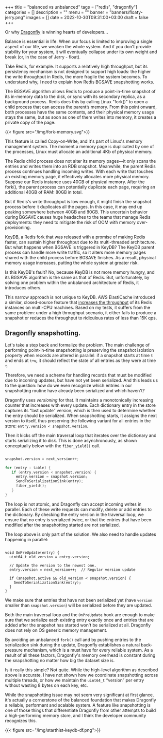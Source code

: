 +++
title = "balanced vs unbalanced"
tags = ["redis", "dragonfly"]
categories = []
description = ""
menu = ""
banner = "banners/floaty-jerry.png"
images = []
date = 2022-10-30T09:31:00+03:00
draft = false
+++

Or why [Dragonfly](http://dragonflydb.io) is winning hearts of developers...
<!--more-->

Balance is essential in life. When our focus is limited to improving a single aspect of our life, we weaken the whole system. And if you don't provide stability for your system, it will eventually collapse under its own weight and break (or, in the case of Jerry - float).

Take Redis, for example. It supports a relatively high throughput, but its persistency mechanism is not designed to support high loads: the higher the write throughput in Redis, the more fragile the system becomes. To understand why, I need to explain how Redis BGSAVE snapshotting works.

The BGSAVE algorithm allows Redis to produce a point-in-time snapshot of its in-memory data to the disk, or sync with its secondary replica, as a background process.
Redis does this by calling Linux "fork()" to open a child process that can access the parent’s memory. From this point onward, both processes have the same contents, and their physical memory usage stays the same, but as soon as one of them writes into memory, it creates a private copy of the page.

{{< figure src="/img/fork-memory.svg">}}

This feature is called Copy-on-Write, and it's part of Linux's memory management system. The moment a memory page is duplicated by one of the processes, Linux must allocate an additional 4Kb of physical memory.

The Redis child process does not alter its memory pages—it only scans the entries and writes them into an RDB snapshot. Meanwhile, the parent Redis process continues handling incoming writes. With each write that touches an existing memory page, it effectively allocates more physical memory.  Suppose our Redis instance uses 40GB of physical memory. After the fork(), the parent process can potentially duplicate each page, requiring an additional 40GB of RAM: 80GB in total.

But if Redis's write throughput is low enough, it might finish the snapshot process before it duplicates all the pages. In this case, it may end up peaking somewhere between 40GB and 80GB. This uncertain behavior during BGSAVE causes huge headaches to the teams that manage Redis deployments: they need to mitigate the risk of OOM with memory over-provisioning.

KeyDB, a Redis fork that was released with a promise of making Redis faster, can sustain higher throughput due to its multi-threaded architecture. But what happens when BGSAVE is triggered in KeyDB? The KeyDB parent process can handle more write traffic, so it alters more memory pages shared with the child process before BGSAVE finishes. As a result, physical memory usage increases, putting the whole system at greater risk.

Is this KeyDB's fault? No, because KeyDB is not more memory hungry, and its BGSAVE algorithm is the same as that of Redis. But, unfortunately, by solving one problem within the unbalanced architecture of Redis, it introduces others.

This narrow approach is not unique to KeyDB. AWS ElastiCache introduced a similar, closed-source feature that [increases the throughput](https://aws.amazon.com/blogs/database/boosting-application-performance-and-reducing-costs-with-amazon-elasticache-for-redis/) of its Redis instances on multi-CPU machines. Based on my tests, it suffers from the same problem: under a high throughput scenario, it either fails to produce a snapshot or reduces the throughput to ridiculous rates of less than 15K qps.

## Dragonfly snapshotting.

Let's take a step back and formalize the problem. The main challenge of performing point-in-time snapshotting is preserving the snapshot isolation property
when records are altered in parallel: if a snapshot starts at time `t` and ends at `t+u`,
it should reflect the state of all entries as they were at time `t`.

Therefore, we need a scheme for handling records that must be modified due to incoming updates, but have not yet been serialized. And this leads us to the question: how do we even recognize which entries in our snapshotting routine have already been serialized and which haven't?

Dragonfly uses *versioning* for that. It maintains a monotonically increasing counter that
increases with every update. Each dictionary entry in the store captures its “last update” version,
which is then used to determine whether the entry should be serialized. When snapshotting starts, it assigns the next version to itself, thus preserving the following variant for all entries in the store: `entry.version < snapshot.version`.

Then it kicks off the main traversal loop that iterates over the dictionary and starts serializing it to disk. This is done asynchronously, as shown conceptually below with the `fiber_yield()` call.

```cpp {linenos=table,linenostart=199}

snapshot.version = next_version++;

for (entry : table) {
   if (entry.version < snapshot.version) {
     entry.version = snapshot.version;
     SendToSerializationSink(entry);
     fiber_yield();
   }
}

```

The loop is not atomic, and Dragonfly can accept incoming writes in parallel. Each of these write requests can modify, delete or add entries to the dictionary. By checking the entry version in the traversal loop, we ensure that no entry is serialized twice, or that the entries that have been modified after the snapshotting started are not serialized.

The loop above is only part of the solution. We also need to handle updates happening in parallel:

```cpp{linenos=table,linenostart=299}

void OnPreUpdate(entry) {
  uint64_t old_version = entry.version;

  // Update the version to the newest one.
  entry.version = next_version++;  // Regular version update

  if (snapshot.active && old_version < snapshot.version) {
    SendToSerializationSink(entry);
  }
}
```

We make sure that entries that have not been serialized yet (have `version` smaller than `snapshot.version`) will be serialized before they are updated.

Both the main traversal loop and the `OnPreUpdate` hook are enough to make sure that we serialize each existing entry exactly once and entries that are added after the snapshot has started won't be serialized at all. Dragonfly does not rely on OS generic memory management.

By avoiding an unbalanced `fork()` call and by pushing entries to the serialization sink during the update, Dragonfly establishes a natural back-pressure mechanism, which is a must have for every reliable system. As a result of all these factors, Dragonfly's memory overhead is constant during the snapshotting no matter how big the dataset size is.

Is it really this simple? Not quite. While the high-level algorithm as described above is accurate, I have not shown how we coordinate snapshotting across multiple threads,
or how we maintain the `uint64_t` “version” per entry without wasting 8 bytes on each key, etc.

While the snapshotting issue may not seem very significant at first glance, it's actually a cornerstone of the balanced foundation that makes Dragonfly a reliable, performant and scalable system. A feature like snapshotting is one of those things that differentiate Dragonfly from other attempts to build a high-performing memory store, and I think the developer community recognizes this.

{{< figure src="/img/starthist-keydb-df.png">}}

